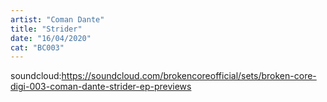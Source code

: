 ```yaml
---
artist: "Coman Dante"
title: "Strider"
date: "16/04/2020"
cat: "BC003"
---
```


soundcloud:https://soundcloud.com/brokencoreofficial/sets/broken-core-digi-003-coman-dante-strider-ep-previews
